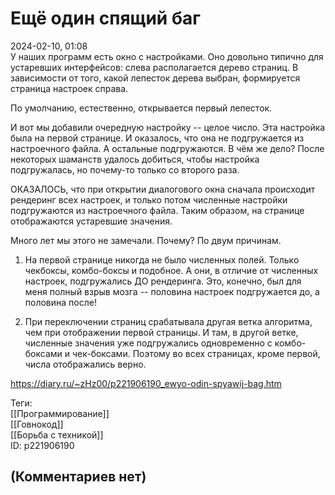 Ещё один спящий баг
===================

  
2024-02-10, 01:08  
 У наших программ есть окно с настройками. Оно довольно типично для устаревших интерфейсов: слева располагается дерево страниц. В зависимости от того, какой лепесток дерева выбран, формируется страница настроек справа.   
   
 По умолчанию, естественно, открывается первый лепесток.   
   
 И вот мы добавили очередную настройку -- целое число. Эта настройка была на первой странице. И оказалось, что она не подгружается из настроечного файла. А остальные подгружаются. В чём же дело? После некоторых шаманств удалось добиться, чтобы настройка подгружалась, но почему-то только со второго раза.   
   
 ОКАЗАЛОСЬ, что при открытии диалогового окна сначала происходит рендеринг всех настроек, и только потом численные настройки подгружаются из настроечного файла. Таким образом, на странице отображаются устаревшие значения.   
   
 Много лет мы этого не замечали. Почему? По двум причинам.   
   
 1. На первой странице никогда не было численных полей. Только чекбоксы, комбо-боксы и подобное. А они, в отличие от численных настроек, подгружались ДО рендеринга. Это, конечно, был для меня полный взрыв мозга -- половина настроек подгружается до, а половина после!   
   
 2. При переключении страниц срабатывала другая ветка алгоритма, чем при отображении первой страницы. И там, в другой ветке, численные значения уже подгружались одновременно с комбо-боксами и чек-боксами. Поэтому во всех страницах, кроме первой, числа отображались верно.   
  
<https://diary.ru/~zHz00/p221906190_ewyo-odin-spyawij-bag.htm>  
  
Теги:  
[[Программирование]]  
[[Говнокод]]  
[[Борьба с техникой]]  
ID: p221906190  


(Комментариев нет)
------------------
